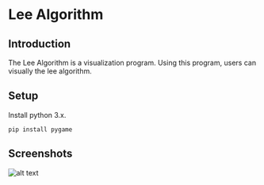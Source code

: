 # Lee Algorithm

## Introduction
The Lee Algorithm is a visualization program. Using this program, users can visually the lee algorithm.

## Setup
Install python 3.x.

```pip install pygame```

## Screenshots
![alt text](https://github.com/gabilaza/Lee-Algorithm/blob/main/screen.gif)
